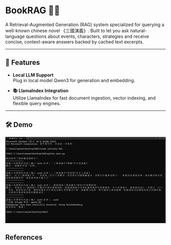 # BookRAG 📜🤖

A Retrieval-Augmented Generation (RAG) system specialized for querying a well-known chinese novel 《三國演義》. Built to let you ask natural-language questions about events, characters, strategies and receive concise, context-aware answers backed by cached text excerpts.

---

## 🚀 Features

- **Local LLM Support**  
  Plug in local model Qwen3 for generation and embedding.

- **📚 LlamaIndex Integration**  
  Utilize LlamaIndex for fast document ingestion, vector indexing, and flexible query engines.
---

## 🛠 Demo


![Demo](Demo.png)

## References


